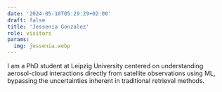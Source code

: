 ```yaml
---
date: '2024-05-10T05:29:29+02:00'
draft: false
title: 'Jessenia Gonzalez'
role: visitors
params:
  img: jessenia.webp
---
```


I am a PhD student at Leipzig University centered on understanding aerosol-cloud interactions directly from satellite observations using ML, bypassing the uncertainties inherent in traditional retrieval methods.
